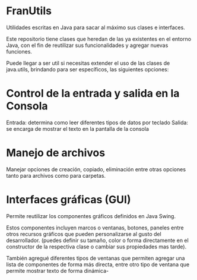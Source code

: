 # FranUtils

Utilidades escritas en Java para sacar al máximo sus clases e interfaces.

Este repositorio tiene clases que heredan de las ya existentes en el entorno Java, con el fin de reutilizar sus funcionalidades y agregar nuevas funciones.

Puede llegar a ser util si necesitas extender el uso de las clases de java.utils, brindando para ser específicos, las siguientes opciones:

# Control de la entrada y salida en la Consola

Entrada: determina como leer diferentes tipos de datos por teclado
Salida: se encarga de mostrar el texto en la pantalla de la consola

# Manejo de archivos

Manejar opciones de creación, copiado, eliminación entre otras opciones tanto para archivos como para carpetas.

# Interfaces gráficas (GUI)

Permite reutilizar los componentes gráficos definidos en Java Swing.

Estos componentes incluyen marcos o ventanas, botones, paneles entre otros recursos gráficos que pueden personalizarse al gusto del desarrollador.
(puedes definir su tamaño, color o forma directamente en el constructor de la respectiva clase o cambiar sus propiedades mas tarde).

También agregué diferentes tipos de ventanas que permiten agregar una lista de componentes de forma más directa, 
entre otro tipo de ventana que permite mostrar texto de forma dinámica-
